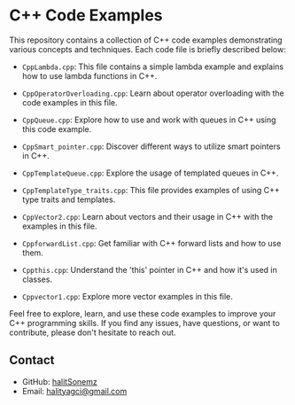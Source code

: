 # C++ Code Examples

This repository contains a collection of C++ code examples demonstrating various concepts and techniques. Each code file is briefly described below:

- `CppLambda.cpp`: This file contains a simple lambda example and explains how to use lambda functions in C++.

- `CppOperatorOverloading.cpp`: Learn about operator overloading with the code examples in this file.

- `CppQueue.cpp`: Explore how to use and work with queues in C++ using this code example.

- `CppSmart_pointer.cpp`: Discover different ways to utilize smart pointers in C++.

- `CppTemplateQueue.cpp`: Explore the usage of templated queues in C++.

- `CppTemplateType_traits.cpp`: This file provides examples of using C++ type traits and templates.

- `CppVector2.cpp`: Learn about vectors and their usage in C++ with the examples in this file.

- `CppforwardList.cpp`: Get familiar with C++ forward lists and how to use them.

- `Cppthis.cpp`: Understand the 'this' pointer in C++ and how it's used in classes.

- `Cppvector1.cpp`: Explore more vector examples in this file.

Feel free to explore, learn, and use these code examples to improve your C++ programming skills. If you find any issues, have questions, or want to contribute, please don't hesitate to reach out.

## Contact

- GitHub: [halitSonemz](https://github.com/halitSonemz)
- Email: halityagci@gmail.com

